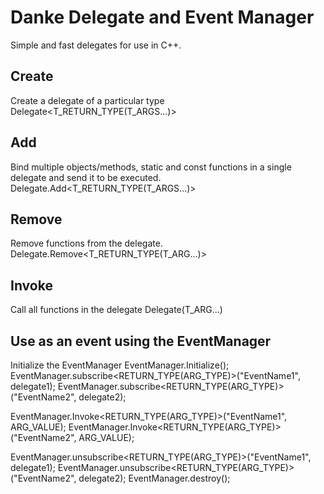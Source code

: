 # **Danke Delegate and Event Manager**

Simple and fast delegates for use in C++.

## **Create**
Create a delegate of a particular type
Delegate<T_RETURN_TYPE(T_ARGS...)>

## **Add**
Bind multiple objects/methods, static and const functions in a single delegate and send it to be executed.
Delegate.Add<T_RETURN_TYPE(T_ARGS...)>

## **Remove**
Remove functions from the delegate.
Delegate.Remove<T_RETURN_TYPE(T_ARG...)>

## **Invoke**
Call all functions in the delegate
Delegate(T_ARG...)

## **Use as an event using the EventManager**
Initialize the EventManager
EventManager.Initialize();
EventManager.subscribe<RETURN_TYPE(ARG_TYPE)>("EventName1", delegate1);
EventManager.subscribe<RETURN_TYPE(ARG_TYPE)>("EventName2", delegate2);

EventManager.Invoke<RETURN_TYPE(ARG_TYPE)>("EventName1", ARG_VALUE);
EventManager.Invoke<RETURN_TYPE(ARG_TYPE)>("EventName2", ARG_VALUE);

EventManager.unsubscribe<RETURN_TYPE(ARG_TYPE)>("EventName1", delegate1);
EventManager.unsubscribe<RETURN_TYPE(ARG_TYPE)>("EventName2", delegate2);
EventManager.destroy();

